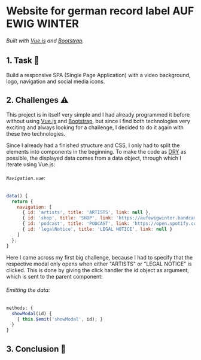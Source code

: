 # Website for german record label AUF EWIG WINTER

###### Built with [Vue.js](https://vuejs.org/) and [Bootstrap](https://getbootstrap.com/).

## 1. Task 📌

Build a responsive SPA (Single Page Application) with a video background, logo, navigation and social media icons.

## 2. Challenges ⚠️

This project is in itself very simple and I had already programmed it before without using [Vue.js](https://vuejs.org/) and [Bootstrap](https://getbootstrap.com/), but since I find both technologies very exciting and always looking for a challenge, I decided to do it again with these two technologies.

Since I already had a finished structure and CSS, I only had to split the elements into components in the beginning. To make the code as [DRY](https://en.wikipedia.org/wiki/Don%27t_repeat_yourself) as possible, the displayed data comes from a data object, through which I iterate using Vue.js:

###### `Navigation.vue`:

```javascript
data() {
  return {
    navigation: [
      { id: 'artists', title: 'ARTISTS', link: null },
      { id: 'shop', title: 'SHOP', link: 'https://aufewigwinter.bandcamp.com/merc' },
      { id: 'podcast', title: 'PODCAST', link: 'https://open.spotify.com/show/6P3GrTJDW22sxod54f1kRs?si=iYtYzeeDTwu84A7A63TAXg' },
      { id: 'legalNotice', title: 'LEGAL NOTICE', link: null }
    ]
  };
}
```

Here I came across my first big challenge, because I had to specify that the respective modal only opens when either "ARTISTS" or "LEGAL NOTICE" is clicked. This is done by giving the click handler the id object as argument, which is sent to the parent component:

###### Emitting the data:

```javascript
methods: {
  showModal(id) {
    { this.$emit('showModal', id); }
  }
}
```

## 3. Conclusion 🤔
